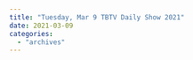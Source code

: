 ```yaml
---
title: "Tuesday, Mar 9 TBTV Daily Show 2021"
date: 2021-03-09
categories: 
  - "archives"
---
```



